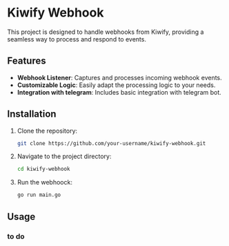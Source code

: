 # Kiwify Webhook

This project is designed to handle webhooks from Kiwify, providing a seamless way to process and respond to events.

## Features

- **Webhook Listener**: Captures and processes incoming webhook events.
- **Customizable Logic**: Easily adapt the processing logic to your needs.
- **Integration with telegram**: Includes basic integration with telegram bot.

## Installation

1. Clone the repository:
    ```bash
    git clone https://github.com/your-username/kiwify-webhook.git
    ```
2. Navigate to the project directory:
    ```bash
    cd kiwify-webhook
    ```
3. Run the webhoock:
    ```bash
    go run main.go
    ```

## Usage

### to do
